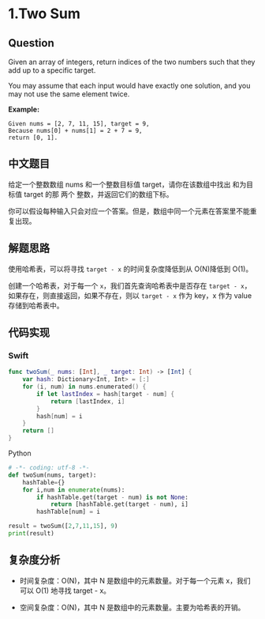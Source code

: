 # 1.Two Sum
## Question

Given an array of integers, return indices of the two numbers such that they add up to a specific target.

You may assume that each input would have exactly one solution, and you may not use the same element twice.

**Example:**

```
Given nums = [2, 7, 11, 15], target = 9,
Because nums[0] + nums[1] = 2 + 7 = 9,
return [0, 1].
```

## 中文题目

给定一个整数数组 nums 和一个整数目标值 target，请你在该数组中找出 和为目标值 target  的那 两个 整数，并返回它们的数组下标。

你可以假设每种输入只会对应一个答案。但是，数组中同一个元素在答案里不能重复出现。

## 解题思路

使用哈希表，可以将寻找 `target - x` 的时间复杂度降低到从 O(N)降低到 O(1)。

创建一个哈希表，对于每一个 `x`，我们首先查询哈希表中是否存在 `target - x`，如果存在，则直接返回，如果不存在，则以  `target - x` 作为 key，x 作为 value 存储到哈希表中。

## 代码实现

### Swift

```swift
func twoSum(_ nums: [Int], _ target: Int) -> [Int] {
    var hash: Dictionary<Int, Int> = [:]
    for (i, num) in nums.enumerated() {
        if let lastIndex = hash[target - num] {
            return [lastIndex, i]
        }
        hash[num] = i
    }
    return []
}
```

Python

```python
# -*- coding: utf-8 -*-
def twoSum(nums, target):
    hashTable={}
    for i,num in enumerate(nums):
        if hashTable.get(target - num) is not None:
            return [hashTable.get(target - num), i]
        hashTable[num] = i

result = twoSum([2,7,11,15], 9)
print(result)
```

## 复杂度分析

- 时间复杂度：O(N)，其中 N 是数组中的元素数量。对于每一个元素 x，我们可以 O(1) 地寻找 target - x。

- 空间复杂度：O(N)，其中 N 是数组中的元素数量。主要为哈希表的开销。
